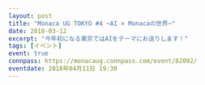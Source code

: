 ```yaml
---
layout: post
title: "Monaca UG TOKYO #4 ~AI × Monacaの世界~"
date: 2018-03-12
excerpt: "今年初になる東京ではAIをテーマにお送りします！"
tags: [イベント]
event: true
connpass: https://monacaug.connpass.com/event/82092/
eventdate: 2018年04月11日 19:30
---
```

